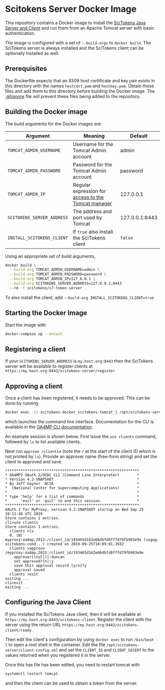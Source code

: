 # Scitokens Server Docker Image

This repository contains a Docker image to install the [SciTokens Java
Server and Client](https://github.com/scitokens/scitokens-java) and run them
from an Apache Tomcat server with basic authentication.

The image is configured with a set of `--build-args` to `docker build`. The
SciTokens server is always installed and the SciTokens client can be
optionally installed as well.

## Prerequisites

The Dockerfile expects that an X509 host certificate and key pair exists in
this directory with the names `hostcert.pem` and `hostkey.pem`. Obtain these
files and add them to this directory before building the Docker image. The
[.gitignore](https://github.com/scitokens/docker-scitokens-java/blob/master/.gitignore) 
file will prevent these files being added to the repository.

## Building the Docker image

The build arguments for the Docker images are:

| Argument | Meaning | Default |
| -------- | ------- | ------- |
| `TOMCAT_ADMIN_USERNAME` | Username for the Tomcat Admin account | admin |
| `TOMCAT_ADMIN_PASSWORD` | Password for the Tomcat Admin account | password |
| `TOMCAT_ADMIN_IP` | Regular expression for [access to the Tomcat manager](https://tomcat.apache.org/tomcat-8.5-doc/manager-howto.html#Configuring_Manager_Application_Access) | 127.0.0.1 |
| `SCITOKENS_SERVER_ADDRESS` | The address and port used by Tomcat | 127.0.0.1:8443 |
| `INSTALL_SCITOKENS_CLIENT` | If `true` also install the SciTokens client | `false` |

Using an appropriate set of build arguments, 

```sh
docker build \
  --build-arg TOMCAT_ADMIN_USERNAME=admin \
  --build-arg TOMCAT_ADMIN_PASSWORD=password \
  --build-arg TOMCAT_ADMIN_IP=127.0.0.1 \
  --build-arg SCITOKENS_SERVER_ADDRESS=127.0.0.1:8443
  --rm -t scitokens/c7-token-server .
```

To also install the client, add `--build-arg INSTALL_SCITOKENS_CLIENT=true`

## Starting the Docker Image

Start the image with

```sh
docker-compose up --detach
```

## Registering a client

If your `SCITOKENS_SERVER_ADDRESS` is `my.host.org:8443` then the SciTokens server
will be available to register clients at
`https://my.host.org:8443/scitokens-server/register`

## Approving a client

Once a client has been registered, it needs to be approved. This can be done
by running
```sh
docker exec -it scitokens-docker_scitokens-tomcat_1 /opt/scitokens-server/bin/scitokens-cli
```
which launches the command line interface. Documentation for the CLI is
available in the [OA4MP CLI documentation](http://grid.ncsa.illinois.edu/myproxy/oauth/server/manuals/cli.xhtml).

An example session is shown below. First issue the `use clients` command,
followed by `ls` to list available clients.

Next run `approve /clientid` (note the `/` at the start of the client ID which
is not printed by `ls`). Provide an approver name (free-form string) and set
the client to approved and save.

```
*************************************************************
* OA4MP2 OAuth 2/OIDC CLI (Command Line Interpreter)        *
* Version 4.2-SNAPSHOT                                      *
* By Jeff Gaynor  NCSA                                      *
*  (National Center for Supercomputing Applications)        *
*                                                           *
* type 'help' for a list of commands                        *
*      'exit' or 'quit' to end this session.                *
*************************************************************
OAuth 2 for MyProxy, version 4.2-SNAPSHOT startup on Wed Sep 25 18:11:48 UTC 2019
Store contains 1 entries.
cli>use clients
Store contains 1 entries.
  clients >ls
  0. (N) myproxy:oa4mp,2012:/client_id/193465d162e66dbfd8fffd79fb903e9e (sugwg-scitokens-cond...) created on 2019-09-25T18:09:01.393Z
  clients >approve /myproxy:oa4mp,2012:/client_id/193465d162e66dbfd8fffd79fb903e9e
    approver[(null)]:duncan
    set approved?[n]:y
    save this approval record [y/n]?y
    approval saved
  clients >exit
exiting ...
cli>exit
exiting ...
```

## Configuring the Java Client

If you installed the SciTokens Java client, then it will be available at 
`https://my.host.org:8443/scitokens-client`. Register the client with the server
using the return URL `https://my.host.org:8443/scitokens-client/ready`.

Then edit the client's configuration by using `docker exec` to run `/bin/bash -l`
to open a root shell in the container. Edit the file
`/opt/scitokens-server/client-config.xml` and set the `CLIENT_ID` and
`CLIENT_SECERT` to the values returned when you registered it in the server.

Once this has file has been edited, you need to restart tomcat with
```sh
systemctl restart tomcat
```
and then the client can be used to obtain a token from the server.

